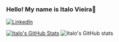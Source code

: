### Hello! My name is Italo Vieira👋

[![Linkedln](https://img.shields.io/badge/LinkedIn-0077B5?style=for-the-badge&logo=linkedin&logoColor=white)](https://www.linkedin.com/in/italolv/)

[![Italo's GitHub Stats](https://github-readme-stats.vercel.app/api?username=italolvieira)](https://github.com/anuraghazra/github-readme-stats)
![Italo's GitHub stats](https://github-readme-stats.vercel.app/api?username=italolvieira&show_icons=true)
